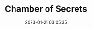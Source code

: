 ---
layout: post
title:  "Chamber of Secrets"
date:   2023-01-21 03:05:35
categories: Personal
permalink: /cos3/
---